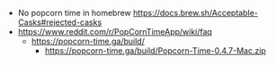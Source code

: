 - No popcorn time in homebrew https://docs.brew.sh/Acceptable-Casks#rejected-casks
- https://www.reddit.com/r/PopCornTimeApp/wiki/faq
  - https://popcorn-time.ga/build/
    - https://popcorn-time.ga/build/Popcorn-Time-0.4.7-Mac.zip
